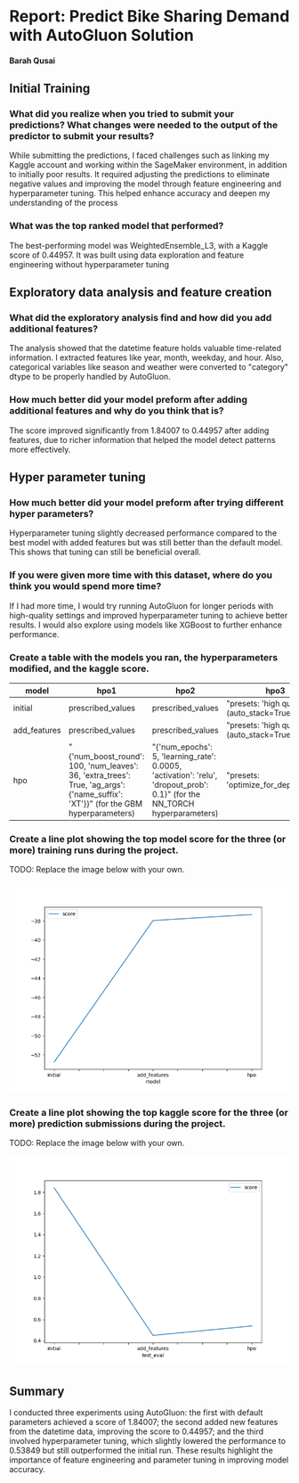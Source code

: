 # Report: Predict Bike Sharing Demand with AutoGluon Solution
#### Barah Qusai 

## Initial Training
### What did you realize when you tried to submit your predictions? What changes were needed to the output of the predictor to submit your results?

While submitting the predictions, I faced challenges such as linking my Kaggle account and working within the SageMaker environment, in addition to initially poor results. It required adjusting the predictions to eliminate negative values and improving the model through feature engineering and hyperparameter tuning. This helped enhance accuracy and deepen my understanding of the process



### What was the top ranked model that performed?

The best-performing model was WeightedEnsemble_L3, with a Kaggle score of 0.44957. It was built using data exploration and feature engineering without hyperparameter tuning


## Exploratory data analysis and feature creation
### What did the exploratory analysis find and how did you add additional features?
The analysis showed that the datetime feature holds valuable time-related information. I extracted features like year, month, weekday, and hour. Also, categorical variables like season and weather were converted to "category" dtype to be properly handled by AutoGluon.

### How much better did your model preform after adding additional features and why do you think that is?
The score improved significantly from 1.84007 to 0.44957 after adding features, due to richer information that helped the model detect patterns more effectively.

## Hyper parameter tuning
### How much better did your model preform after trying different hyper parameters?
Hyperparameter tuning slightly decreased performance compared to the best model with added features but was still better than the default model. This shows that tuning can still be beneficial overall.

### If you were given more time with this dataset, where do you think you would spend more time?
If I had more time, I would try running AutoGluon for longer periods with high-quality settings and improved hyperparameter tuning to achieve better results. I would also explore using models like XGBoost to further enhance performance.

### Create a table with the models you ran, the hyperparameters modified, and the kaggle score.
|model|hpo1|hpo2|hpo3|score|
|--|--|--|--|--|
|initial|prescribed_values|prescribed_values|"presets: 'high quality' (auto_stack=True)"|1.84007|
|add_features|prescribed_values|prescribed_values|"presets: 'high quality' (auto_stack=True)"|0.44957|
|hpo|"{'num_boost_round': 100, 'num_leaves': 36, 'extra_trees': True, 'ag_args': {'name_suffix': 'XT'}}" (for the GBM hyperparameters)|"{'num_epochs': 5, 'learning_rate': 0.0005, 'activation': 'relu', 'dropout_prob': 0.1}" (for the NN_TORCH hyperparameters)|"presets: 'optimize_for_deployment"|0.53849|


### Create a line plot showing the top model score for the three (or more) training runs during the project.

TODO: Replace the image below with your own.

![model_train_score.png](model_train_score.png)

### Create a line plot showing the top kaggle score for the three (or more) prediction submissions during the project.

TODO: Replace the image below with your own.

![model_test_score.png](model_test_score.png)

## Summary
I conducted three experiments using AutoGluon: the first with default parameters achieved a score of 1.84007; the second added new features from the datetime data, improving the score to 0.44957; and the third involved hyperparameter tuning, which slightly lowered the performance to 0.53849 but still outperformed the initial run. These results highlight the importance of feature engineering and parameter tuning in improving model accuracy.



